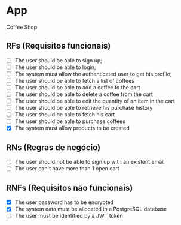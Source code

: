 # App

Coffee Shop

## RFs (Requisitos funcionais)

- [ ] The user should be able to sign up;
- [ ] The user should be able to login;
- [ ] The system must allow the authenticated user to get his profile;
- [ ] The user should be able to fetch a list of coffees
- [ ] The user should be able to add a coffee to the cart
- [ ] The user should be able to delete a coffee from the cart
- [ ] The user should be able to edit the quantity of an item in the cart
- [ ] The user should be able to retrieve his purchase history
- [ ] The user should be able to fetch his cart
- [ ] The user should be able to purchase coffees
- [x] The system must allow products to be created

## RNs (Regras de negócio)

- [ ] The user should not be able to sign up with an existent email
- [ ] The user can't have more than 1 open cart

## RNFs (Requisitos não funcionais)

- [x] The user password has to be encrypted
- [x] The system data must be allocated in a PostgreSQL database
- [ ] The user must be identified by a JWT token